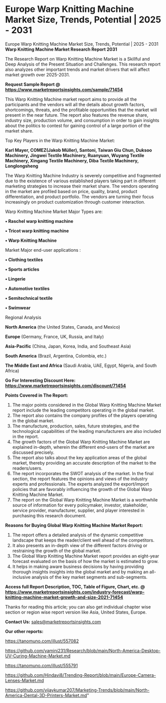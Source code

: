 # Europe Warp Knitting Machine Market Size, Trends, Potential | 2025 - 2031
Europe Warp Knitting Machine Market Size, Trends, Potential | 2025 - 2031
<strong>Warp Knitting Machine Market Research Report 2031</strong>

The Research Report on Warp Knitting Machine Market is a Skillful and Deep Analysis of the Present Situation and Challenges. This research report also analyzes other important trends and market drivers that will affect market growth over 2025-2031.

<strong>Request Sample Report @ <a href=https://www.marketreportsinsights.com/sample/71454>https://www.marketreportsinsights.com/sample/71454</a></strong>

This Warp Knitting Machine market report aims to provide all the participants and the vendors will all the details about growth factors, shortcomings, threats, and the profitable opportunities that the market will present in the near future. The report also features the revenue share, industry size, production volume, and consumption in order to gain insights about the politics to contest for gaining control of a large portion of the market share.

Top Key Players in the Warp Knitting Machine Market:

<strong>Karl Mayer, COMEZ(Jakob Müller), Santoni, Taiwan Giu Chun, Duksoo Machinery, Jingwei Textile Machinery, Ruanyuan, Wuyang Textile Machinery, Xingang Textile Machinery, Diba Textile Machinery, Longlongsheng</strong>

The Warp Knitting Machine Industry is severely competitive and fragmented due to the existence of various established players taking part in different marketing strategies to increase their market share. The vendors operating in the market are profiled based on price, quality, brand, product differentiation, and product portfolio. The vendors are turning their focus increasingly on product customization through customer interaction.

Warp Knitting Machine Market Major Types are:

<strong>• Raschel warp knitting machine

• Tricot warp knitting machine

• Warp Knitting Machine</strong>

Market Major end-user applications :

<strong>• Clothing textiles

• Sports articles

• Lingerie

• Automotive textiles

• Semitechnical textile

• Swimwear</strong>

Regional Analysis

</u><strong><b>North America</b></strong> (the United States, Canada, and Mexico)

<strong><b>Europe </b></strong>(Germany, France, UK, Russia, and Italy)

<strong><b>Asia-Pacific</b></strong> (China, Japan, Korea, India, and Southeast Asia)

<strong><b>South America</b></strong> (Brazil, Argentina, Colombia, etc.)

<strong><b>The Middle East and Africa</b></strong> (Saudi Arabia, UAE, Egypt, Nigeria, and South Africa)

<strong>Go For Interesting Discount Here: <a href=https://www.marketreportsinsights.com/discount/71454>https://www.marketreportsinsights.com/discount/71454</a></strong>

<strong>Points Covered in The Report:</strong>
<ol>
  <li>The major points considered in the Global Warp Knitting Machine Market report include the leading competitors operating in the global market.</li>
  <li>The report also contains the company profiles of the players operating in the global market.</li>
  <li>The manufacture, production, sales, future strategies, and the technological capabilities of the leading manufacturers are also included in the report.</li>
  <li>The growth factors of the Global Warp Knitting Machine Market are explained in-depth, wherein the different end-users of the market are discussed precisely.</li>
  <li>The report also talks about the key application areas of the global market, thereby providing an accurate description of the market to the readers/users.</li>
  <li>The report incorporates the SWOT analysis of the market. In the final section, the report features the opinions and views of the industry experts and professionals. The experts analyzed the export/import policies that are favorably influencing the growth of the Global Warp Knitting Machine Market.</li>
  <li>The report on the Global Warp Knitting Machine Market is a worthwhile source of information for every policymaker, investor, stakeholder, service provider, manufacturer, supplier, and player interested in purchasing this research document.</li>
</ol>
<strong>Reasons for Buying Global Warp Knitting Machine Market Report:</strong>

<ol>
  <li>The report offers a detailed analysis of the dynamic competitive landscape that keeps the reader/client well ahead of the competitors.</li>
  <li>It also presents an in-depth view of the different factors driving or restraining the growth of the global market.</li>
  <li>The Global Warp Knitting Machine Market report provides an eight-year forecast evaluated on the basis of how the market is estimated to grow.</li>
  <li>It helps in making aware business decisions by having providing thorough insights insights into the global market and by making an all-inclusive analysis of the key market segments and sub-segments.</li>
</ol>
<strong>Access full Report Description, TOC, Table of Figure, Chart, etc. @ <a href=https://www.marketreportsinsights.com/industry-forecast/warp-knitting-machine-market-growth-and-size-2021-71454>https://www.marketreportsinsights.com/industry-forecast/warp-knitting-machine-market-growth-and-size-2021-71454</a></strong>


Thanks for reading this article; you can also get individual chapter wise section or region wise report version like Asia, United States, Europe.

<strong>Contact Us:</strong>
sales@marketreportsinsights.com

<strong>Our other reports:</strong>

<a href=https://tanomuno.com/illust/557082>https://tanomuno.com/illust/557082</a>

<a href=https://github.com/yamini231/Research/blob/main/North-America-Desktop-UV-Curing-Machine-Market.md>https://github.com/yamini231/Research/blob/main/North-America-Desktop-UV-Curing-Machine-Market.md</a>

<a href=https://tanomuno.com/illust/555791>https://tanomuno.com/illust/555791</a>

<a href=https://github.com/Hindavi8/Trending-Report/blob/main/Europe-Camera-Lenses-Market.md>https://github.com/Hindavi8/Trending-Report/blob/main/Europe-Camera-Lenses-Market.md</a>

<a href=https://github.com/vijaykumar207/Marketing-Trends/blob/main/North-America-Dental-3D-Printers-Market.md>https://github.com/vijaykumar207/Marketing-Trends/blob/main/North-America-Dental-3D-Printers-Market.md</a>"
